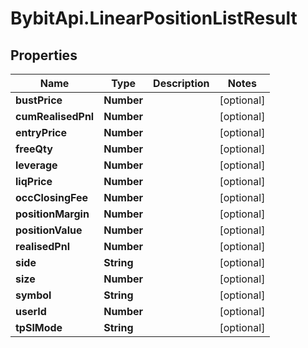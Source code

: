 # BybitApi.LinearPositionListResult

## Properties
Name | Type | Description | Notes
------------ | ------------- | ------------- | -------------
**bustPrice** | **Number** |  | [optional] 
**cumRealisedPnl** | **Number** |  | [optional] 
**entryPrice** | **Number** |  | [optional] 
**freeQty** | **Number** |  | [optional] 
**leverage** | **Number** |  | [optional] 
**liqPrice** | **Number** |  | [optional] 
**occClosingFee** | **Number** |  | [optional] 
**positionMargin** | **Number** |  | [optional] 
**positionValue** | **Number** |  | [optional] 
**realisedPnl** | **Number** |  | [optional] 
**side** | **String** |  | [optional] 
**size** | **Number** |  | [optional] 
**symbol** | **String** |  | [optional] 
**userId** | **Number** |  | [optional] 
**tpSlMode** | **String** |  | [optional] 



